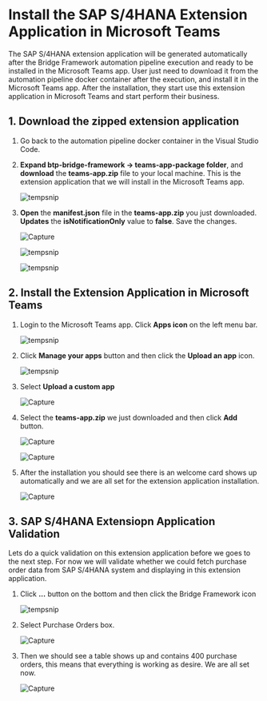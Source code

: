 # Install the SAP S/4HANA Extension Application in Microsoft Teams

The SAP S/4HANA extension application will be generated automatically after the Bridge Framework automation pipeline execution and ready to be installed in the Microsoft Teams app. User just need to download it from the automation pipeline docker container after the execution, and install it in the Microsoft Teams app. After the installation, they start use this extension application in Microsoft Teams and start perform their business.  

## 1. Download the zipped extension application

1. Go back to the automation pipeline docker container in the Visual Studio Code.

2.  **Expand btp-bridge-framework -> teams-app-package folder**, and **download** the **teams-app.zip** file to your local machine. This is the extension application that we will install in the Microsoft Teams app.
    
    ![tempsnip](https://user-images.githubusercontent.com/29527722/210104395-ec9896d0-d53c-4de5-99ff-5f4977794312.png)
    
3. **Open** the **manifest.json** file in the **teams-app.zip** you just downloaded. **Updates** the **isNotificationOnly** value to **false**. Save the changes. 
    
    ![Capture](https://github.wdf.sap.corp/storage/user/105079/files/6c36d2db-144a-4ac7-afe6-62383f1d441c)
    
    ![tempsnip](https://github.wdf.sap.corp/storage/user/105079/files/f0676bdd-d431-4d19-abb2-f0f18ff2fcf8)
    
    ![tempsnip](https://github.wdf.sap.corp/storage/user/105079/files/744724db-5650-419f-94e5-99bd8a5de155)

## 2. Install the Extension Application in Microsoft Teams

1. Login to the Microsoft Teams app. Click **Apps icon** on the left menu bar.
    
    ![tempsnip](https://user-images.githubusercontent.com/29527722/210106988-0fc1ceab-131d-48e8-ae75-af96d4de09cc.png)

2.  Click **Manage your apps** button and then click the **Upload an app** icon.
    
    ![tempsnip](https://user-images.githubusercontent.com/29527722/210107078-4da7cabf-3754-43b9-9c8c-4a49601cff9b.png)

3. Select **Upload a custom app**
    
    ![Capture](https://user-images.githubusercontent.com/29527722/210107141-e9f03a21-de88-446b-bd69-67c43db28a2f.PNG)

4. Select the **teams-app.zip** we just downloaded and then click **Add** button.
    
    ![Capture](https://user-images.githubusercontent.com/29527722/210107201-9886db35-5527-465a-a180-4cb6d5e7c465.PNG)

    ![Capture](https://user-images.githubusercontent.com/29527722/210107234-37733665-d153-4753-b490-323995fa79d0.PNG)
    
5. After the installation you should see there is an welcome card shows up automatically and we are all set for the extension application installation.
    
    ![Capture](https://user-images.githubusercontent.com/29527722/210107380-4679c787-f0b3-4e36-b687-f22f9aa41725.PNG)

## 3. SAP S/4HANA Extensiopn Application Validation

Lets do a quick validation on this extension application before we goes to the next step. For now we will validate whether we could fetch purchase order data from SAP S/4HANA system and displaying in this extension application.

1. Click **...** button on the bottom and then click the Bridge Framework icon
    
    ![tempsnip](https://user-images.githubusercontent.com/29527722/210107744-bad56829-2b71-43ea-8bfd-5cefa9c830d0.png)

2. Select Purchase Orders box.
    
    ![Capture](https://user-images.githubusercontent.com/29527722/210107806-0cd55d4d-1f44-4ce9-a016-8101765ea5cc.PNG)

3. Then we should see a table shows up and contains 400 purchase orders, this means that everything is working as desire. We are all set now.
    
    ![Capture](https://user-images.githubusercontent.com/29527722/210107953-24ac37d1-dc14-48c9-81e7-925fe75d71a3.PNG)

    
